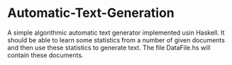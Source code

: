 # Automatic-Text-Generation
A simple algorithmic automatic text generator implemented usin Haskell. It should be able to learn
some statistics from a number of given documents and then use these statistics to generate text. The file DataFile.hs will contain these documents. 
